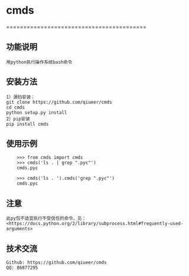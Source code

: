 # cmds
=========================================

##  功能说明
```
用python执行操作系统bash命令
```

## 安装方法
```
1）源码安装：
git clone https://github.com/qiueer/cmds
cd cmds
python setup.py install
2）pip安装
pip install cmds
```

## 使用示例
```
    >>> from cmds import cmds
    >>> cmds('ls . | grep ".pyc"')
    cmds.pyc
```

```
    >>> cmds('ls . ').cmds('grep ".pyc"')
    cmds.pyc
```

## 注意
```
此py包不适宜执行不受信任的命令，见：
<https://docs.python.org/2/library/subprocess.html#frequently-used-arguments>
```

## 技术交流
```
Github: https://github.com/qiueer/cmds
QQ: 86877295
```
